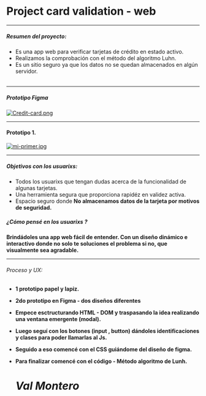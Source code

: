# Project card validation - web 

------------
##### Resumen del proyecto:
- Es una app web para verificar tarjetas de crédito en estado activo.
- Realizamos la comprobación con el método del algoritmo Luhn.
- Es un sitio seguro ya que los datos no se quedan almacenados en algún servidor.<br><br>

------------


##### Prototipo Figma
[![Credit-card.png](https://i.postimg.cc/pr45JT2f/Credit-card.png)](https://postimg.cc/wR5B69RM)

------------
#### Prototipo 1.

[![mi-primer.jpg](https://i.postimg.cc/K8bdv5b2/mi-primer.jpg)](https://postimg.cc/0bttVDrW)

------------

#####  Objetivos con los usuarixs:

- Todos los usuarixs que tengan dudas acerca de la funcionalidad de algunas tarjetas.
- Una herramienta segura que proporciona rapidéz en validez activa.
- Espacio seguro donde <b> No almacenamos <b> datos de la tarjeta por motivos de seguridad.
#####  ¿Cómo pensé en los usuarixs ?
Brindádoles una app web fácil de entender. Con un diseño dinámico e interactivo donde  no solo te soluciones el problema si no, que visualmente sea agradable.

------------


 ###### Proceso y UX:
-   1 prototipo papel y lapiz.
-   2do prototipo en Figma  - dos diseños diferentes 
-   Empece esctructurando HTML - DOM y traspasando la idea realizando una ventana emergente (modal).
-   Luego seguí con los botones  (input , button)   dándoles identificaciones y clases para poder llamarlas al Js.
-   Seguido a eso comencé con el  CSS   guiándome del  diseño de figma. 
- Para finalizar  comencé con el código - Método algoritmo de Lunh.


  # <i>Val Montero<i>
